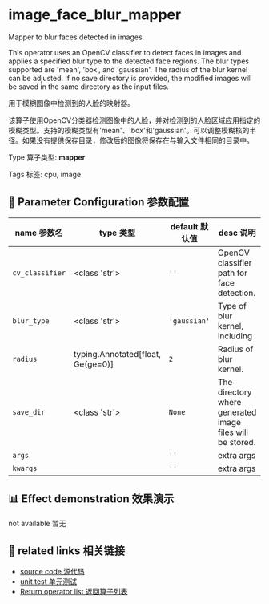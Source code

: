 # image_face_blur_mapper

Mapper to blur faces detected in images.

This operator uses an OpenCV classifier to detect faces in images and applies a specified blur type to the detected face regions. The blur types supported are 'mean', 'box', and 'gaussian'. The radius of the blur kernel can be adjusted. If no save directory is provided, the modified images will be saved in the same directory as the input files.

用于模糊图像中检测到的人脸的映射器。

该算子使用OpenCV分类器检测图像中的人脸，并对检测到的人脸区域应用指定的模糊类型。支持的模糊类型有'mean'、'box'和'gaussian'。可以调整模糊核的半径。如果没有提供保存目录，修改后的图像将保存在与输入文件相同的目录中。

Type 算子类型: **mapper**

Tags 标签: cpu, image

## 🔧 Parameter Configuration 参数配置
| name 参数名 | type 类型 | default 默认值 | desc 说明 |
|--------|------|--------|------|
| `cv_classifier` | <class 'str'> | `''` | OpenCV classifier path for face detection. |
| `blur_type` | <class 'str'> | `'gaussian'` | Type of blur kernel, including |
| `radius` | typing.Annotated[float, Ge(ge=0)] | `2` | Radius of blur kernel. |
| `save_dir` | <class 'str'> | `None` | The directory where generated image files will be stored. |
| `args` |  | `''` | extra args |
| `kwargs` |  | `''` | extra args |

## 📊 Effect demonstration 效果演示
not available 暂无

## 🔗 related links 相关链接
- [source code 源代码](../../../data_juicer/ops/mapper/image_face_blur_mapper.py)
- [unit test 单元测试](../../../tests/ops/mapper/test_image_face_blur_mapper.py)
- [Return operator list 返回算子列表](../../Operators.md)